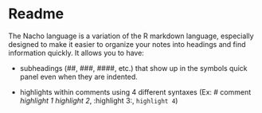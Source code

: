 # Readme

The Nacho language is a variation of the R markdown language, especially designed to make it easier to organize your notes into headings and find information quickly. It allows you to have:

* subheadings (##, ###, ####, etc.) that show up in the symbols quick panel even when they are indented.

* highlights within comments using 4 different syntaxes (Ex: # comment _highlight 1_ _highlight 2_, :highlight 3:, `highlight 4`)
